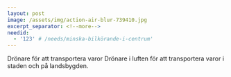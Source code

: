 ```yaml
---
layout: post
image: /assets/img/action-air-blur-739410.jpg
excerpt_separator: <!--more-->
needid:
  - '123' # /needs/minska-bilkörande-i-centrum'
---
```

Drönare för att transportera varor <!--more-->
Drönare i luften för att transportera varor i staden och på landsbygden.
